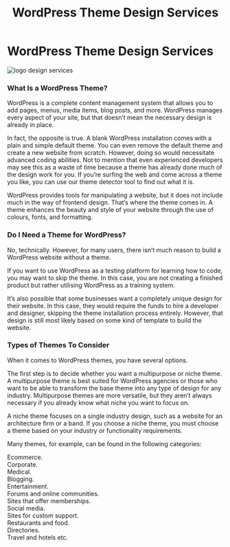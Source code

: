 ﻿---
layout: ../../../layouts/ServiceLayout.astro
title: "WordPress Theme Design Services"
faqtitle1: "Why is WordPress theme design important?"
faqtext1: "WordPress theme design is essential for creating visually appealing and functional websites that reflect the brand identity and engage users effectively. A well-designed theme enhances user experience, improves site navigation, and facilitates content presentation, ultimately contributing to the success of a WordPress website."

faqtitle2: "What factors influence the costs of WordPress theme design?"
faqtext2: "The costs of WordPress theme design can vary based on factors such as customization requirements, complexity of design elements, integration of features and functionalities, and level of support needed. Additionally, premium themes may incur additional expenses compared to free or basic themes, depending on the scope of customization."

faqtitle3: "How can Techno Serve Ltd's WordPress Theme Design Services benefit businesses?"
faqtext3: "Techno Serve Ltd offers professional WordPress theme design services tailored to meet the unique needs of businesses across various industries. Our experienced team of designers specializes in creating custom themes that align with clients' branding goals and user experience objectives. With our expertise in WordPress development and design, we empower businesses to establish a distinctive online presence and drive digital success effectively."

---
# WordPress Theme Design Services

![logo design services](/public/assets/img/service/wordpress-theme-design.png)

### What Is a WordPress Theme?

WordPress is a complete content management system that allows you to add pages, menus, media items, blog posts, and more. WordPress manages every aspect of your site, but that doesn’t mean the necessary design is already in place.

In fact, the opposite is true. A blank WordPress installation comes with a plain and simple default theme. You can even remove the default theme and create a new website from scratch. However, doing so would necessitate advanced coding abilities. Not to mention that even experienced developers may see this as a waste of time because a theme has already done much of the design work for you. If you’re surfing the web and come across a theme you like, you can use our theme detector tool to find out what it is.

WordPress provides tools for manipulating a website, but it does not include much in the way of frontend design. That’s where the theme comes in. A theme enhances the beauty and style of your website through the use of colours, fonts, and formatting.

### Do I Need a Theme for WordPress?

No, technically. However, for many users, there isn’t much reason to build a WordPress website without a theme.

If you want to use WordPress as a testing platform for learning how to code, you may want to skip the theme. In this case, you are not creating a finished product but rather utilising WordPress as a training system.

It’s also possible that some businesses want a completely unique design for their website. In this case, they would require the funds to hire a developer and designer, skipping the theme installation process entirely. However, that design is still most likely based on some kind of template to build the website.

### Types of Themes To Consider

When it comes to WordPress themes, you have several options.

The first step is to decide whether you want a multipurpose or niche theme. A multipurpose theme is best suited for WordPress agencies or those who want to be able to transform the base theme into any type of design for any industry. Multipurpose themes are more versatile, but they aren’t always necessary if you already know what niche you want to focus on.

A niche theme focuses on a single industry design, such as a website for an architecture firm or a band. If you choose a niche theme, you must choose a theme based on your industry or functionality requirements.

Many themes, for example, can be found in the following categories:

Ecommerce.  
Corporate.  
Medical.  
Blogging.  
Entertainment.  
Forums and online communities.  
Sites that offer memberships.  
Social media.  
Sites for custom support.  
Restaurants and food.  
Directories.  
Travel and hotels etc.
